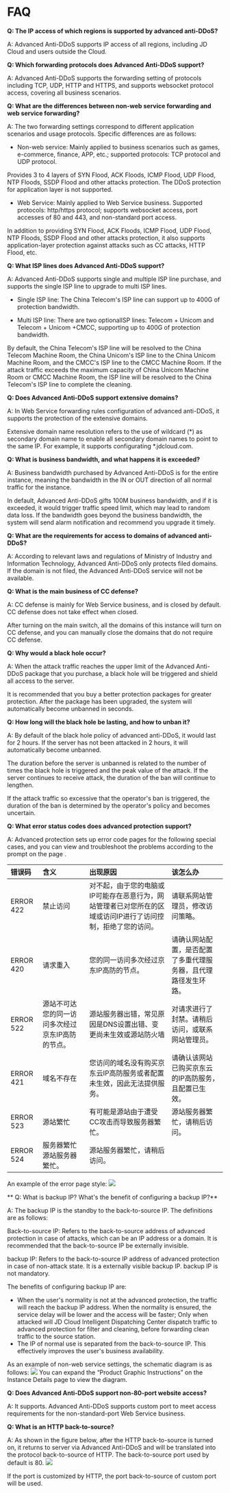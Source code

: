 # FAQ

**Q: The IP access of which regions is supported by advanced anti-DDoS?**

A: Advanced Anti-DDoS supports IP access of all regions, including JD Cloud and users outside the Cloud.

**Q: Which forwarding protocols does Advanced Anti-DDoS support?**

A: Advanced Anti-DDoS supports the forwarding setting of protocols including TCP, UDP, HTTP and HTTPS, and supports websocket protocol access, covering all business scenarios.

**Q: What are the differences between non-web service forwarding and web service forwarding?**

A: The two forwarding settings correspond to different application scenarios and usage protocols. Specific differences are as follows:
- Non-web service: Mainly applied to business scenarios such as games, e-commerce, finance, APP, etc.; supported protocols: TCP protocol and UDP protocol.

Provides 3 to 4 layers of SYN Flood, ACK Floods, ICMP Flood, UDP Flood, NTP Floods, SSDP Flood and other attacks protection. The DDoS protection for application layer is not supported.
- Web Service: Mainly applied to Web Service business. Supported protocols: http/https protocol; supports websocket access, port accesses of 80 and 443, and non-standard port access.

In addition to providing SYN Flood, ACK Floods, ICMP Flood, UDP Flood, NTP Floods, SSDP Flood and other attacks protection, it also supports application-layer protection against attacks such as CC attacks, HTTP Flood, etc.

**Q: What ISP lines does Advanced Anti-DDoS support?**

A: Advanced Anti-DDoS supports single and multiple ISP line purchase, and supports the single ISP line to upgrade to multi ISP lines.
- Single ISP line: The China Telecom's ISP line can support up to 400G of protection bandwidth.

- Multi ISP line: There are two optionalISP lines: Telecom + Unicom and Telecom + Unicom +CMCC, supporting up to 400G of protection bandwidth.

By default, the China Telecom's ISP line will be resolved to the China Telecom Machine Room, the China Unicom's ISP line to the China Unicom Machine Room, and the CMCC's ISP line to the CMCC Machine Room. If the attack traffic exceeds the maximum capacity of China Unicom Machine Room or CMCC Machine Room, the ISP line will be resolved to the China Telecom's ISP line to complete the cleaning.


**Q: Does Advanced Anti-DDoS support extensive domains?**

A: In Web Service forwarding rules configuration of advanced anti-DDoS, it supports the protection of the extensive domains.

Extensive domain name resolution refers to the use of wildcard (*) as secondary domain name to enable all secondary domain names to point to the same IP. For example, it supports configurating *.jdcloud.com.


**Q: What is business bandwidth, and what happens it is exceeded?**

A: Business bandwidth purchased by Advanced Anti-DDoS is for the entire instance, meaning the bandwidth in the IN or OUT direction of all normal traffic for the instance.

In default, Advanced Anti-DDoS gifts 100M business bandwidth, and if it is exceeded, it would trigger traffic speed limit, which may lead to random data loss. If the bandwidth goes beyond the business bandwidth, the system will send alarm notification and recommend you upgrade it timely.

**Q: What are the requirements for access to domains of advanced anti-DDoS?**

A: According to relevant laws and regulations of Ministry of Industry and Information Technology, Advanced Anti-DDoS only protects filed domains. If the domain is not filed, the Advanced Anti-DDoS service will not be available.

**Q: What is the main business of CC defense?**

A: CC defense is mainly for Web Service business, and is closed by default. CC defense does not take effect when closed.

After turning on the main switch, all the domains of this instance will turn on CC defense, and you can manually close the domains that do not require CC defense.

**Q: Why would a black hole occur?**

A: When the attack traffic reaches the upper limit of the Advanced Anti-DDoS package that you purchase, a black hole will be triggered and shield all access to the server.

It is recommended that you buy a better protection packages for greater protection. After the package has been upgraded, the system will automatically become unbanned in seconds.

**Q: How long will the black hole be lasting, and how to unban it?**

A: By default of the black hole policy of advanced anti-DDoS, it would last for 2 hours. If the server has not been attacked in 2 hours, it will automatically become unbanned.

The duration before the server is unbanned is related to the number of times the black hole is triggered and the peak value of the attack. If the server continues to receive attack, the duration of the ban will continue to lengthen.

If the attack traffic so excessive that the operator's ban is triggered, the duration of the ban is determined by the operator's policy and becomes uncertain.

**Q: What error status codes does advanced protection support?**

A: Advanced protection sets up error code pages for the following special cases, and you can view and troubleshoot the problems according to the prompt on the page .

| 错误码	| 含义	| 出现原因 | 该怎么办 |
| :- | :- | :- | :- |
|ERROR 422 |	禁止访问 | 	对不起，由于您的电脑或IP可能存在恶意行为，网站管理者已对您所在的区域或访问IP进行了访问控制，拒绝了您的访问。|	请联系网站管理员，修改访问策略。|
|ERROR 420 |	请求重入 |	您的同一访问多次经过京东IP高防的节点。|	请确认网站配置，是否配置了多重代理服务器，且代理路径发生环路。|
|ERROR 522 |	源站不可达	您的同一访问多次经过京东IP高防的节点。 |	源站服务器出错，常见原因是DNS设置出错、变更尚未生效或源站防火墙 |对请求进行了封禁。请稍后访问，或联系网站管理员。|
|ERROR 421 |	域名不存在	| 您访问的域名没有购买京东云IP高防服务或者配置未生效，因此无法提供服务。 |	请确认该网站已购买京东云的IP高防服务，且配置已生效。|
|ERROR 523 |	源站繁忙 |	有可能是源站由于遭受CC攻击而导致服务器繁忙。	| 源站服务器繁忙，请稍后访问。|
|ERROR 524 |	服务器繁忙	源站服务器繁忙。 |	源站服务器繁忙，请稍后访问。 |

An example of the error page style:
![](https://github.com/jdcloudcom/cn/blob/edit/image/Advanced%20Anti-DDoS/error%20page.png)

** Q: What is backup IP? What's the benefit of configuring a backup IP?**

A: The backup IP is the standby to the back-to-source IP. The definitions are as follows:

Back-to-source IP: Refers to the back-to-source address of advanced protection in case of attacks, which can be an IP address or a domain. It is recommended that the back-to-source IP be externally invisible.

backup IP: Refers to the back-to-source IP address of advanced protection in case of non-attack state. It is a externally visible backup IP. backup IP is not mandatory.

The benefits of configuring backup IP are:
- When the user's normality is not at the advanced protection, the traffic will reach the backup IP address. When the normality is ensured, the service delay will be lower and the access will be faster; Only when attacked will JD Cloud Intelligent Dispatching Center dispatch traffic to advanced protection for filter and cleaning, before forwarding clean traffic to the source station.
- The IP of normal use is separated from the back-to-source IP. This effectively improves the user's business availability.

As an example of non-web service settings, the schematic diagram is as follows:
![](https://github.com/jdcloudcom/cn/blob/edit/image/Advanced%20Anti-DDoS/instruction%2001.png)
You can expand the “Product Graphic Instructions” on the Instance Details page to view the diagram.

**Q: Does Advanced Anti-DDoS support non-80-port website access?**

A: It supports. Advanced Anti-DDoS supports custom port to meet access requirements for the non-standard-port Web Service business.

**Q: What is an HTTP back-to-source?**

A: As shown in the figure below, after the HTTP back-to-source is turned on, it returns to server via Advanced Anti-DDoS and will be translated into the protocol back-to-source of HTTP. The back-to-source port used by default is 80.
![](https://github.com/jdcloudcom/cn/blob/edit/image/Advanced%20Anti-DDoS/HTTP%20rule%2001.png)

If the port is customized by HTTP, the port back-to-source of custom port will be used.

